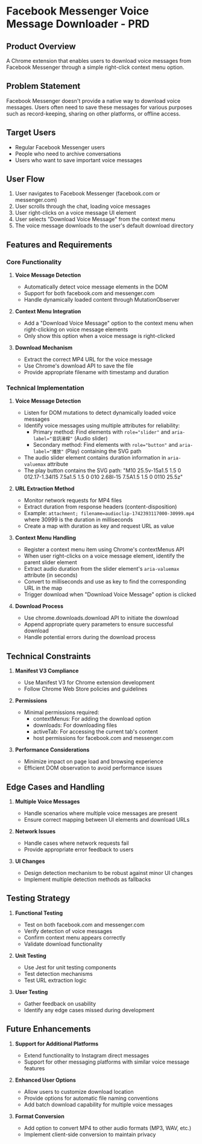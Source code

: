 # Facebook Messenger Voice Message Downloader - PRD

## Product Overview
A Chrome extension that enables users to download voice messages from Facebook Messenger through a simple right-click context menu option.

## Problem Statement
Facebook Messenger doesn't provide a native way to download voice messages. Users often need to save these messages for various purposes such as record-keeping, sharing on other platforms, or offline access.

## Target Users
- Regular Facebook Messenger users
- People who need to archive conversations
- Users who want to save important voice messages

## User Flow
1. User navigates to Facebook Messenger (facebook.com or messenger.com)
2. User scrolls through the chat, loading voice messages
3. User right-clicks on a voice message UI element
4. User selects "Download Voice Message" from the context menu
5. The voice message downloads to the user's default download directory

## Features and Requirements

### Core Functionality
1. **Voice Message Detection**
   - Automatically detect voice message elements in the DOM
   - Support for both facebook.com and messenger.com
   - Handle dynamically loaded content through MutationObserver

2. **Context Menu Integration**
   - Add a "Download Voice Message" option to the context menu when right-clicking on voice message elements
   - Only show this option when a voice message is right-clicked

3. **Download Mechanism**
   - Extract the correct MP4 URL for the voice message
   - Use Chrome's download API to save the file
   - Provide appropriate filename with timestamp and duration

### Technical Implementation

1. **Voice Message Detection**
   - Listen for DOM mutations to detect dynamically loaded voice messages
   - Identify voice messages using multiple attributes for reliability:
     - Primary method: Find elements with `role="slider"` and `aria-label="音訊滑桿"` (Audio slider)
     - Secondary method: Find elements with `role="button"` and `aria-label="播放"` (Play) containing the SVG path
   - The audio slider element contains duration information in `aria-valuemax` attribute
   - The play button contains the SVG path: "M10 25.5v-15a1.5 1.5 0 012.17-1.34l15 7.5a1.5 1.5 0 010 2.68l-15 7.5A1.5 1.5 0 0110 25.5z"

2. **URL Extraction Method**
   - Monitor network requests for MP4 files
   - Extract duration from response headers (content-disposition)
   - Example: `attachment; filename=audioclip-1742393117000-30999.mp4` where 30999 is the duration in milliseconds
   - Create a map with duration as key and request URL as value

3. **Context Menu Handling**
   - Register a context menu item using Chrome's contextMenus API
   - When user right-clicks on a voice message element, identify the parent slider element
   - Extract audio duration from the slider element's `aria-valuemax` attribute (in seconds)
   - Convert to milliseconds and use as key to find the corresponding URL in the map
   - Trigger download when "Download Voice Message" option is clicked

4. **Download Process**
   - Use chrome.downloads.download API to initiate the download
   - Append appropriate query parameters to ensure successful download
   - Handle potential errors during the download process

## Technical Constraints

1. **Manifest V3 Compliance**
   - Use Manifest V3 for Chrome extension development
   - Follow Chrome Web Store policies and guidelines

2. **Permissions**
   - Minimal permissions required:
     - contextMenus: For adding the download option
     - downloads: For downloading files
     - activeTab: For accessing the current tab's content
     - host permissions for facebook.com and messenger.com

3. **Performance Considerations**
   - Minimize impact on page load and browsing experience
   - Efficient DOM observation to avoid performance issues

## Edge Cases and Handling

1. **Multiple Voice Messages**
   - Handle scenarios where multiple voice messages are present
   - Ensure correct mapping between UI elements and download URLs

2. **Network Issues**
   - Handle cases where network requests fail
   - Provide appropriate error feedback to users

3. **UI Changes**
   - Design detection mechanism to be robust against minor UI changes
   - Implement multiple detection methods as fallbacks

## Testing Strategy

1. **Functional Testing**
   - Test on both facebook.com and messenger.com
   - Verify detection of voice messages
   - Confirm context menu appears correctly
   - Validate download functionality

2. **Unit Testing**
   - Use Jest for unit testing components
   - Test detection mechanisms
   - Test URL extraction logic

3. **User Testing**
   - Gather feedback on usability
   - Identify any edge cases missed during development

## Future Enhancements

1. **Support for Additional Platforms**
   - Extend functionality to Instagram direct messages
   - Support for other messaging platforms with similar voice message features

2. **Enhanced User Options**
   - Allow users to customize download location
   - Provide options for automatic file naming conventions
   - Add batch download capability for multiple voice messages

3. **Format Conversion**
   - Add option to convert MP4 to other audio formats (MP3, WAV, etc.)
   - Implement client-side conversion to maintain privacy